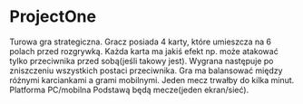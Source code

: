 # ProjectOne
Turowa gra strategiczna. Gracz posiada 4 karty, które umieszcza na 6 polach przed rozgrywką. Każda karta ma jakiś efekt np. może atakować tylko przeciwnika przed sobą(jeśli takowy jest). Wygrana następuje po zniszczeniu wszystkich postaci przeciwnika.
Gra ma balansować między różnymi karciankami a grami mobilnymi. Jeden mecz trwałby do kilka minut.
Platforma PC/mobilna
Podstawą będą mecze(jeden ekran/sieć). 

